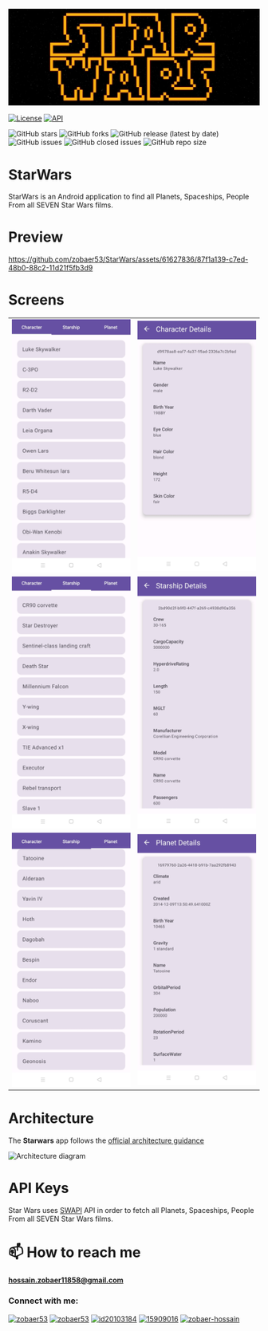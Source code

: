 ![StarWars](https://github.com/zobaer53/StarWars/blob/master/medias/starWarsCover.png)
<p align="">
  <a href="https://opensource.org/licenses/Apache-2.0"><img alt="License" src="https://img.shields.io/badge/License-Apache%202.0-blue.svg"/></a>
  <a href="https://android-arsenal.com/api?level=24"><img alt="API" src="https://img.shields.io/badge/API-24%2B-brightgreen.svg?style=flat"/></a>
</p>

![GitHub stars](https://img.shields.io/github/stars/zobaer53/StarWars.svg?style=social)
![GitHub forks](https://img.shields.io/github/forks/zobaer53/StarWars.svg?style=social)
![GitHub release (latest by date)](https://img.shields.io/github/v/release/zobaer53/StarWars)
![GitHub issues](https://img.shields.io/github/issues-raw/zobaer53/StarWars)
![GitHub closed issues](https://img.shields.io/github/issues-closed-raw/zobaer53/StarWars)
![GitHub repo size](https://img.shields.io/github/repo-size/zobaer53/StarWars)


# StarWars

StarWars is an  Android application  to find all Planets, Spaceships, People
From all SEVEN Star Wars films.

# Preview

https://github.com/zobaer53/StarWars/assets/61627836/87f1a139-c7ed-48b0-88c2-11d21f5fb3d9


# Screens

<table width="100%">
  <tbody>
    <tr>
      <td width="1%"><img src="https://github.com/zobaer53/StarWars/blob/master/medias/starwarscharacter.jpg"/></td>
      <td width="1%"><img src="https://github.com/zobaer53/StarWars/blob/master/medias/characterDetails.jpg"/></td>
    </tr>
    <tr>
      <td width="1%"><img src="https://github.com/zobaer53/StarWars/blob/master/medias/starships.jpg"/></td>
      <td width="1%"><img src="https://github.com/zobaer53/StarWars/blob/master/medias/starshipDetails.jpg"/></td>
    </tr>
      <tr>
      <td width="1%"><img src="https://github.com/zobaer53/StarWars/blob/master/medias/planets.jpg"/></td>
      <td width="1%"><img src="https://github.com/zobaer53/StarWars/blob/master/medias/planetDetails.jpg"/></td>
    </tr>
  </tbody>
</table>

# Architecture

The **Starwars** app follows the
[official architecture guidance](https://developer.android.com/topic/architecture)

![Architecture diagram](https://github.com/zobaer53/zeDMoviesApp/blob/master/architecture-1-overall.png)

# API Keys
Star Wars uses [SWAPI](https://swapi.dev/) API in order to fetch all Planets, Spaceships, People
From all SEVEN Star Wars films.
<br>



# 📫 How to reach me 
**hossain.zobaer11858@gmail.com**
<h3 align="left">Connect with me:</h3>


<p align="left">
 

<a href="https://www.linkedin.com/in/zobaer53/" target="blank"><img align="center" src="https://raw.githubusercontent.com/rahuldkjain/github-profile-readme-generator/master/src/images/icons/Social/linked-in-alt.svg" alt="zobaer53" height="30" width="40" /></a>
   <a href="https://medium.com/@zobaer53" target="blank"><img align="center" src="https://upload.wikimedia.org/wikipedia/commons/thumb/e/ec/Medium_logo_Monogram.svg/1200px-Medium_logo_Monogram.svg.png" alt="zobaer53" height="30" width="40" /></a>
<a href="https://www.hackerrank.com/zobaer53" target="blank"><img align="center" src="https://upload.wikimedia.org/wikipedia/commons/4/40/HackerRank_Icon-1000px.png" alt="id20103184" height="30" width="40" /></a>
<a href="https://www.sololearn.com/profile/15909016" target="blank"><img align="center" src="https://blob.sololearn.com/avatars/sololearn.png" alt="15909016" height="30" width="40" /></a>
<a href="https://stackoverflow.com/users/zobaer-hossain" target="blank"><img align="center" src="https://raw.githubusercontent.com/rahuldkjain/github-profile-readme-generator/master/src/images/icons/Social/stack-overflow.svg" alt="zobaer-hossain" height="30" width="40" /></a>
</p>

